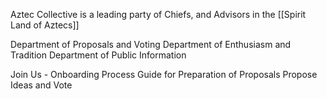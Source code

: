 Aztec Collective is a leading party of Chiefs, and Advisors in the [[Spirit Land of Aztecs]]

Department of Proposals and Voting
Department of Enthusiasm and Tradition
Department of Public Information


Join Us - Onboarding Process
Guide for Preparation of Proposals
Propose Ideas and Vote



